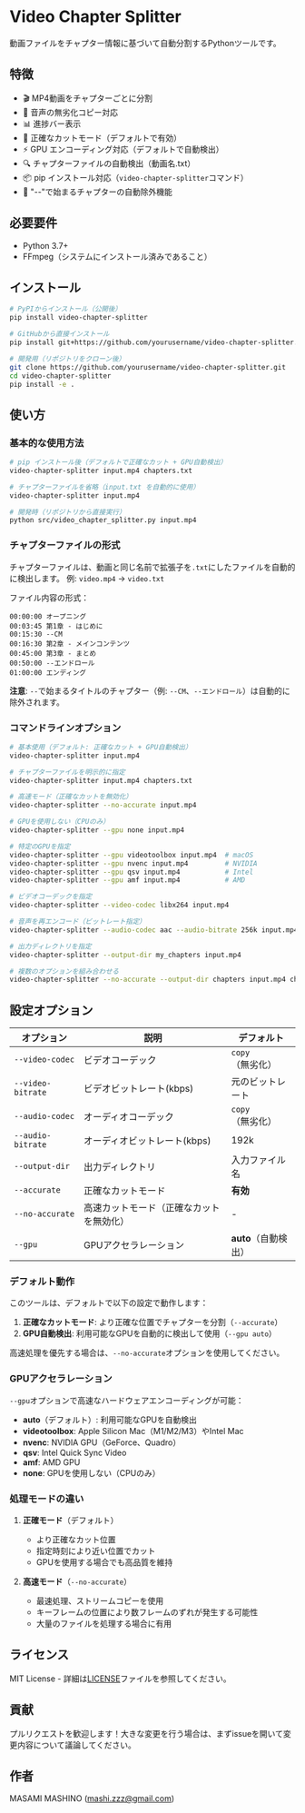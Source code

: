 # Video Chapter Splitter

動画ファイルをチャプター情報に基づいて自動分割するPythonツールです。

## 特徴

- 🎬 MP4動画をチャプターごとに分割
- 🎵 音声の無劣化コピー対応
- 📊 進捗バー表示
- 🎯 正確なカットモード（デフォルトで有効）
- ⚡ GPU エンコーディング対応（デフォルトで自動検出）
- 🔍 チャプターファイルの自動検出（動画名.txt）
- 📦 pip インストール対応（`video-chapter-splitter`コマンド）
- 🚫 "--"で始まるチャプターの自動除外機能

## 必要要件

- Python 3.7+
- FFmpeg（システムにインストール済みであること）

## インストール

```bash
# PyPIからインストール（公開後）
pip install video-chapter-splitter

# GitHubから直接インストール
pip install git+https://github.com/yourusername/video-chapter-splitter.git

# 開発用（リポジトリをクローン後）
git clone https://github.com/yourusername/video-chapter-splitter.git
cd video-chapter-splitter
pip install -e .
```

## 使い方

### 基本的な使用方法

```bash
# pip インストール後（デフォルトで正確なカット + GPU自動検出）
video-chapter-splitter input.mp4 chapters.txt

# チャプターファイルを省略（input.txt を自動的に使用）
video-chapter-splitter input.mp4

# 開発時（リポジトリから直接実行）
python src/video_chapter_splitter.py input.mp4
```

### チャプターファイルの形式

チャプターファイルは、動画と同じ名前で拡張子を`.txt`にしたファイルを自動的に検出します。
例: `video.mp4` → `video.txt`

ファイル内容の形式：
```
00:00:00 オープニング
00:03:45 第1章 - はじめに
00:15:30 --CM 
00:16:30 第2章 - メインコンテンツ
00:45:00 第3章 - まとめ
00:50:00 --エンドロール
01:00:00 エンディング
```

**注意**: `--`で始まるタイトルのチャプター（例: `--CM`、`--エンドロール`）は自動的に除外されます。

### コマンドラインオプション

```bash
# 基本使用（デフォルト: 正確なカット + GPU自動検出）
video-chapter-splitter input.mp4

# チャプターファイルを明示的に指定
video-chapter-splitter input.mp4 chapters.txt

# 高速モード（正確なカットを無効化）
video-chapter-splitter --no-accurate input.mp4

# GPUを使用しない（CPUのみ）
video-chapter-splitter --gpu none input.mp4

# 特定のGPUを指定
video-chapter-splitter --gpu videotoolbox input.mp4  # macOS
video-chapter-splitter --gpu nvenc input.mp4         # NVIDIA
video-chapter-splitter --gpu qsv input.mp4           # Intel
video-chapter-splitter --gpu amf input.mp4           # AMD

# ビデオコーデックを指定
video-chapter-splitter --video-codec libx264 input.mp4

# 音声を再エンコード（ビットレート指定）
video-chapter-splitter --audio-codec aac --audio-bitrate 256k input.mp4

# 出力ディレクトリを指定
video-chapter-splitter --output-dir my_chapters input.mp4

# 複数のオプションを組み合わせる
video-chapter-splitter --no-accurate --output-dir chapters input.mp4 chapters.txt
```

## 設定オプション

| オプション | 説明 | デフォルト |
|-----------|------|------------|
| `--video-codec` | ビデオコーデック | `copy`（無劣化） |
| `--video-bitrate` | ビデオビットレート(kbps) | 元のビットレート |
| `--audio-codec` | オーディオコーデック | `copy`（無劣化） |
| `--audio-bitrate` | オーディオビットレート(kbps) | 192k |
| `--output-dir` | 出力ディレクトリ | 入力ファイル名 |
| `--accurate` | 正確なカットモード | **有効** |
| `--no-accurate` | 高速カットモード（正確なカットを無効化） | - |
| `--gpu` | GPUアクセラレーション | **auto**（自動検出） |

### デフォルト動作

このツールは、デフォルトで以下の設定で動作します：

1. **正確なカットモード**: より正確な位置でチャプターを分割（`--accurate`）
2. **GPU自動検出**: 利用可能なGPUを自動的に検出して使用（`--gpu auto`）

高速処理を優先する場合は、`--no-accurate`オプションを使用してください。

### GPUアクセラレーション

`--gpu`オプションで高速なハードウェアエンコーディングが可能：

- **auto**（デフォルト）: 利用可能なGPUを自動検出
- **videotoolbox**: Apple Silicon Mac（M1/M2/M3）やIntel Mac
- **nvenc**: NVIDIA GPU（GeForce、Quadro）
- **qsv**: Intel Quick Sync Video
- **amf**: AMD GPU
- **none**: GPUを使用しない（CPUのみ）

### 処理モードの違い

1. **正確モード**（デフォルト）
   - より正確なカット位置
   - 指定時刻により近い位置でカット
   - GPUを使用する場合でも高品質を維持

2. **高速モード**（`--no-accurate`）
   - 最速処理、ストリームコピーを使用
   - キーフレームの位置により数フレームのずれが発生する可能性
   - 大量のファイルを処理する場合に有用

## ライセンス

MIT License - 詳細は[LICENSE](LICENSE)ファイルを参照してください。

## 貢献

プルリクエストを歓迎します！大きな変更を行う場合は、まずissueを開いて変更内容について議論してください。

## 作者

MASAMI MASHINO (mashi.zzz@gmail.com)
